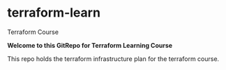 # terraform-learn
Terraform Course


<b>Welcome to this GitRepo for Terraform Learning Course</b>

This repo holds the terraform infrastructure plan for the terraform
course.